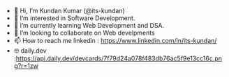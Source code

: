 - 👋 Hi, I’m Kundan Kumar (@its-kundan)
- 👀 I’m interested in Software Development.
- 🌱 I’m currently learning Web Development and DSA.
- 💞️ I’m looking to collaborate on Web develpments
- 📫 How to reach me linkedin : https://www.linkedin.com/in/its-kundan/
- 🤓 daily.dev :https://api.daily.dev/devcards/7f79d24a078f483db76ac5f9e13cc16c.png?r=1zw

<!---
its-kundan/its-kundan is a ✨ special ✨ repository because its `README.md` (this file) appears on your GitHub profile.
You can click the Preview link to take a look at your changes.
--->
